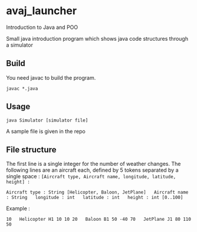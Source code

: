 # avaj_launcher
Introduction to Java and POO

Small java introduction program which shows java code structures through a simulator
## Build

You need javac to build the program.

``javac *.java``

## Usage

``java Simulator [simulator file]``

A sample file is given in the repo
## File structure

The first line is a single integer for the number of weather changes. The following lines are an aircraft each, defined by 5 tokens separated by a single space : ``[Aircraft type, Aircraft name, longitude, latitude, height] :``

``Aircraft type : String [Helicopter, Baloon, JetPlane]  
Aircraft name : String  
longitude : int  
latitude : int  
height : int [0..100]``

Example :

``10  
Helicopter H1 10 10 20  
Baloon B1 50 -40 70  
JetPlane J1 80 110 50``
